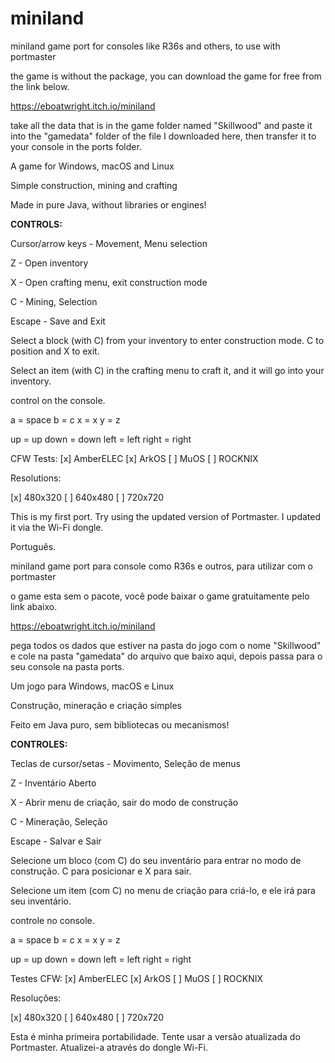 # miniland


miniland game port for consoles like R36s and others, to use with portmaster

the game is without the package, you can download the game for free from the link below.

https://eboatwright.itch.io/miniland

take all the data that is in the game folder named "Skillwood" and paste it into the "gamedata" folder of the file I downloaded here, then transfer it to your console in the ports folder.

A game for Windows, macOS and Linux

Simple construction, mining and crafting

Made in pure Java, without libraries or engines!

**CONTROLS:**

Cursor/arrow keys - Movement, Menu selection

Z - Open inventory

X - Open crafting menu, exit construction mode

C - Mining, Selection

Escape - Save and Exit

Select a block (with C) from your inventory to enter construction mode. C to position and X to exit.

Select an item (with C) in the crafting menu to craft it, and it will go into your inventory.

control on the console.

a = space
b = c
x = x
y = z

up = up
down = down
left = left
right = right

CFW Tests:
[x] AmberELEC
[x] ArkOS
[ ] MuOS
[ ] ROCKNIX

Resolutions:

[x] 480x320
[ ] 640x480
[ ] 720x720

This is my first port. Try using the updated version of Portmaster. I updated it via the Wi-Fi dongle.



Português.

miniland game port para console como R36s e outros, para utilizar com o portmaster


o game esta sem o pacote, você pode baixar o game gratuitamente pelo link abaixo.


https://eboatwright.itch.io/miniland


pega todos os dados que estiver na pasta do jogo com o nome "Skillwood" e cole na pasta "gamedata" do arquivo que baixo aqui, depois passa para o seu console na pasta ports.


Um jogo para Windows, macOS e Linux

Construção, mineração e criação simples

Feito em Java puro, sem bibliotecas ou mecanismos!


**CONTROLES:**

Teclas de cursor/setas - Movimento, Seleção de menus

Z - Inventário Aberto

X - Abrir menu de criação, sair do modo de construção

C - Mineração, Seleção

Escape - Salvar e Sair



Selecione um bloco (com C) do seu inventário para entrar no modo de construção. C para posicionar e X para sair.

Selecione um item (com C) no menu de criação para criá-lo, e ele irá para seu inventário.

controle no console.

a = space
b = c
x = x
y = z

up = up
down = down
left = left
right = right


Testes CFW:
[x] AmberELEC
[x] ArkOS
[ ] MuOS
[ ] ROCKNIX

Resoluções:

[x] 480x320
[ ] 640x480
[ ] 720x720

Esta é minha primeira portabilidade. Tente usar a versão atualizada do Portmaster. Atualizei-a através do dongle Wi-Fi.
